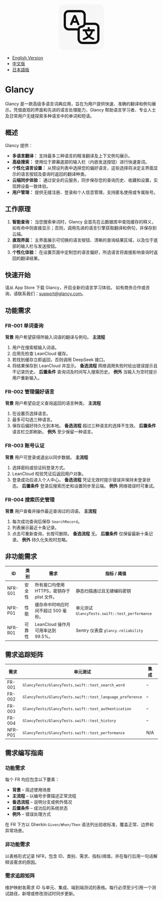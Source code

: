 <p align="center">
  <img src="icon.jpg" alt="Glancy App Icon" width="150" style="border-radius: 20px;"/>
</p>

- [English Version](README.md)
- [中文版](Docs/README_zh.md)
- [日本語版](Docs/README_ja.md)

# Glancy

Glancy 是一款高级多语言词典应用，旨在为用户提供快速、准确的翻译和例句展示。凭借直观的界面和先进的语言处理能力，Glancy 帮助语言学习者、专业人士及日常用户无缝探索多种语言中的单词和短语。

## 概述

Glancy 提供：
- **多语言翻译：** 支持最多三种语言的精准翻译及上下文例句展示。
- **高级搜索：** 使用位于屏幕底部的输入栏（内嵌发送按钮）进行快速查词。
- **个性化语言设置：** 从预设列表中选择您的偏好语言，这些选择将决定主界面显示的语言按钮及查询时返回的翻译种类。
- **云端同步体验：** 通过安全的云服务，同步保存您的查询历史、收藏和设置，实现跨设备一致体验。
- **用户管理：** 提供无缝注册、登录和个人信息管理，支持匿名使用或专属账号。

## 工作原理

1. **智能查询：**
   当您搜索单词时，Glancy 会首先在云数据库中查找缓存的释义，如有命中则直接显示；否则，调用先进的语言引擎获取翻译和例句，并保存到云端。
2. **直观界面：**
   主界面展示可切换的语言按钮、清晰的查询结果区域，以及位于底部的输入栏与发送按钮。
3. **个性化体验：**
   在设置页面中定制您的语言偏好，所选语言将直接影响查询时返回的翻译结果。

## 快速开始

请从 App Store 下载 Glancy，开启全新的语言学习体验。
如有商务合作或咨询，请联系我们：[support@glancy.com](mailto:support@glancy.com)。

## 功能需求

### FR-001 单词查询
**背景** 用户希望获得所输入词语的翻译与例句。
**主流程**
1. 用户在搜索框输入词语。
2. 应用先检查 LeanCloud 缓存。
3. 若找到缓存立即返回，否则调用 DeepSeek 接口。
4. 将结果保存到 LeanCloud 并显示。
**备选流程** 网络调用失败时给出错误提示且不记录历史。
**后置条件** 查询词及时间写入搜索历史。
**例外** 当输入为空时提示用户重新输入。

### FR-002 管理偏好语言
**背景** 用户希望自定义查询返回的语言种类。
**主流程**
1. 在设置页选择语言。
2. 最多可勾选三种语言。
3. 保存后偏好持久化到本地。
**备选流程** 超过三种语言的选择不生效。
**后置条件** 语言栏立即刷新。
**例外** 至少保留一种语言。

### FR-003 账号认证
**背景** 用户可登录或退出以同步数据。
**主流程**
1. 选择密码或验证码登录方式。
2. LeanCloud 校验凭证后返回用户对象。
3. 登录成功后进入个人中心。
**备选流程** 凭证无效时提示错误并保持未登录状态。
**后置条件** 登录后搜索历史和设置同步至云端。
**例外** 网络错误时可重试。

### FR-004 搜索历史管理
**背景** 用户查看并操作最近查询过的词语。
**主流程**
1. 每次成功查询后保存 `SearchRecord`。
2. 列表展示最近十条记录。
3. 点击可重新查询，长按可删除。
**备选流程** 无。
**后置条件** 仅保留最新十条记录。
**例外** 持久化失败时忽略。

## 非功能需求

| ID | 类别 | 需求 | 指标 / 阈值 |
|----|------|------|--------------|
| NFR-S01 | 安全性 | 所有接口均使用 HTTPS，密钥存于 plist 文件。 | 静态扫描通过且无硬编码密钥 |
| NFR-P01 | 性能 | 缓存命中时响应时间不超过 500 毫秒。 | 单元测试 `GlancyTests.swift::test_performance` |
| NFR-R01 | 可靠性 | LeanCloud 操作月可用率达到 99.5%。 | Sentry 仪表盘 `glancy.reliability` |

## 需求追踪矩阵

| 需求 | 单元测试 | 集成 | E2E / BDD |
|------|----------|------|-----------|
| FR-001 | `GlancyTests/GlancyTests.swift::test_search_word` | – | – |
| FR-002 | `GlancyTests/GlancyTests.swift::test_language_preference` | – | – |
| FR-003 | `GlancyTests/GlancyTests.swift::test_authentication` | – | – |
| FR-004 | `GlancyTests/GlancyTests.swift::test_history` | – | – |
| NFR-P01 | `GlancyTests/GlancyTests.swift::test_performance` | N/A | `Reports/junit.xml` |

## 需求编写指南

### 功能需求

每个 FR 均应包含以下要素：

* **背景** – 简述使用场景
* **主流程** – 以编号步骤描述正常流程
* **备选流程** – 说明分支或例外情况
* **后置条件** – 成功后的系统状态
* **例外** – 错误处理方式

在 FR 下方以 Gherkin `Given/When/Then` 语法列出验收标准，覆盖正常、边界和异常场景。

### 非功能需求

以表格形式记录 NFR，包含 ID、类别、需求、指标/阈值，并在每行后用一句话解释该需求的原因。

### 需求追踪矩阵

维护映射各需求 ID 与单元、集成、端到端测试的表格。每行必须至少引用一个测试路径，新增或修改测试时同步更新。
